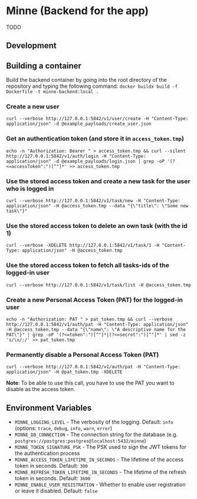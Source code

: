 # Minne (Backend for the app)
TODO

## Development
## Building a container
Build the backend container by going into the root directory of the repository and typing the following command:
`docker buildx build -f Dockerfile -t minne-backend:local .`

### Create a new user
`curl --verbose http://127.0.0.1:5842/v1/user/create -H "Content-Type: application/json" -d @example_payloads/create_user.json`

### Get an authentication token (and store it in `access_token.tmp`)
`echo -n "Authorization: Bearer " > access_token.tmp && curl --silent http://127.0.0.1:5842/v1/auth/login -H "Content-Type: application/json" -d @example_payloads/login.json | grep -oP '(?<=accessToken":")[^"]*' >> access_token.tmp`

### Use the stored access token and create a new task for the user who is logged in
`curl --verbose http://127.0.0.1:5842/v1/task/new -H "Content-Type: application/json" -H @access_token.tmp --data "{\"title\": \"Some new task\"}"`

### Use the stored access token to delete an own task (with the id 1)
`curl --verbose -XDELETE http://127.0.0.1:5842/v1/task/1 -H "Content-Type: application/json" -H @access_token.tmp`

### Use the stored access token to fetch all tasks-ids of the logged-in user
`curl --verbose http://127.0.0.1:5842/v1/task/list -H @access_token.tmp`

### Create a new Personal Access Token (PAT) for the logged-in user
`echo -n "Authorization: PAT " > pat_token.tmp && curl --verbose http://127.0.0.1:5842/v1/auth/pat -H "Content-Type: application/json" -H @access_token.tmp --data "{\"name\": \"A descriptive name for the PAT\"}" | grep -oP '(?<=token":")[^"]*|(?<=secret":")[^"]*' | sed -z 's/\n/:/' >> pat_token.tmp`

### Permanently disable a Personal Access Token (PAT)
`curl --verbose http://127.0.0.1:5842/v1/auth/pat -H "Content-Type: application/json" -H @pat_token.tmp -XDELETE`

**Note**: To be able to use this call, you have to use the PAT you want to disable as the access token.

## Environment Variables
- `MINNE_LOGGING_LEVEL` - The verbosity of the logging. Default: `info` (options: `trace`, `debug`, `info`, `warn`, `error`)
- `MINNE_DB_CONNECTION` - The connection string for the database (e.g. `postgres://postgres:postgres@localhost:5432/minne`)
- `MINNE_TOKEN_SIGNATURE_PSK` - The PSK used to sign the JWT tokens for the authentication process
- `MINNE_ACCESS_TOKEN_LIFETIME_IN_SECONDS` - The lifetime of the access token in seconds. Default: `300`
- `MINNE_REFRESH_TOKEN_LIFETIME_IN_SECONDS` - The lifetime of the refresh token in seconds. Default: `3600`
- `MINNE_ENABLE_USER_REGISTRATION` - Whether to enable user registration or leave it disabled. Default: `false`